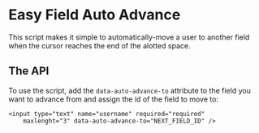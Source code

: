 Easy Field Auto Advance
=======================

This script makes it simple to automatically-move a user to another 
field when the cursor reaches the end of the alotted space.

The API
-------

To use the script, add the `data-auto-advance-to` attribute to the
field you want to advance from and assign the id of the field to 
move to:

	<input type="text" name="username" required="required"
		maxlenght="3" data-auto-advance-to="NEXT_FIELD_ID" />